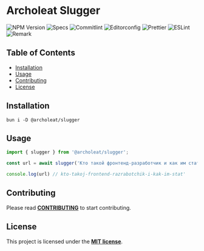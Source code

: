 # Archoleat Slugger

![NPM Version](https://img.shields.io/npm/v/%40archoleat%2Fslugger)
![Specs](https://img.shields.io/github/actions/workflow/status/archoleat/slugger/spec.yaml?label=Specs)
![Commitlint](https://img.shields.io/github/actions/workflow/status/archoleat/slugger/commitlint.yaml?label=Commitlint)
![Editorconfig](https://img.shields.io/github/actions/workflow/status/archoleat/slugger/editorconfig.yaml?label=Editorconfig)
![Prettier](https://img.shields.io/github/actions/workflow/status/archoleat/slugger/prettier.yaml?label=Prettier)
![ESLint](https://img.shields.io/github/actions/workflow/status/archoleat/slugger/eslint.yaml?label=ESLint)
![Remark](https://img.shields.io/github/actions/workflow/status/archoleat/slugger/remark.yaml?label=Remark)

## Table of Contents

- [Installation](#installation)
- [Usage](#usage)
- [Contributing](#contributing)
- [License](#license)

## Installation

```shell
bun i -D @archoleat/slugger
```

## Usage

```js
import { slugger } from '@archoleat/slugger';

const url = await slugger('Кто такой фронтенд-разработчик и как им стать');

console.log(url) // kto-takoj-frontend-razrabotchik-i-kak-im-stat'
```

## Contributing

Please read [**CONTRIBUTING**](https://github.com/archoleat/.github/blob/main/CONTRIBUTING.md)
to start contributing.

## License

This project is licensed under the [**MIT license**](LICENSE).
